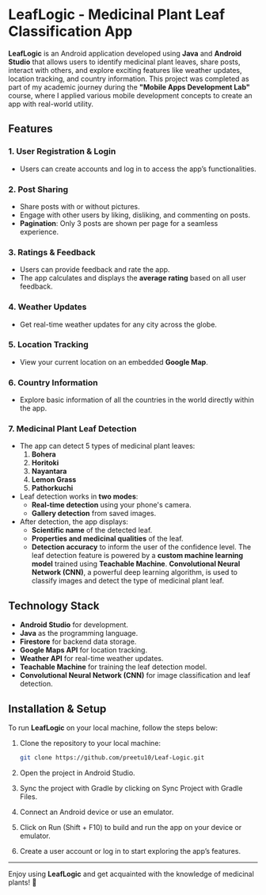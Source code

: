 # LeafLogic - Medicinal Plant Leaf Classification App

**LeafLogic** is an Android application developed using **Java** and **Android Studio** that allows users to identify medicinal plant leaves, share posts, interact with others, and explore exciting features like weather updates, location tracking, and country information. This project was completed as part of my academic journey during the **"Mobile Apps Development Lab"** course, where I applied various mobile development concepts to create an app with real-world utility.

## Features

### 1. **User Registration & Login**
   - Users can create accounts and log in to access the app’s functionalities.
   
### 2. **Post Sharing**
   - Share posts with or without pictures.
   - Engage with other users by liking, disliking, and commenting on posts.
   - **Pagination**: Only 3 posts are shown per page for a seamless experience.

### 3. **Ratings & Feedback**
   - Users can provide feedback and rate the app.
   - The app calculates and displays the **average rating** based on all user feedback.

### 4. **Weather Updates**
   - Get real-time weather updates for any city across the globe.

### 5. **Location Tracking**
   - View your current location on an embedded **Google Map**.

### 6. **Country Information**
   - Explore basic information of all the countries in the world directly within the app.

### 7. **Medicinal Plant Leaf Detection**
   - The app can detect 5 types of medicinal plant leaves:
     1. **Bohera**
     2. **Horitoki**
     3. **Nayantara**
     4. **Lemon Grass**
     5. **Pathorkuchi**
   - Leaf detection works in **two modes**:
     - **Real-time detection** using your phone's camera.
     - **Gallery detection** from saved images.
   - After detection, the app displays:
     - **Scientific name** of the detected leaf.
     - **Properties and medicinal qualities** of the leaf.
     - **Detection accuracy** to inform the user of the confidence level. The leaf detection feature is powered by a **custom machine learning model** trained using **Teachable Machine**. **Convolutional Neural Network (CNN)**, a powerful deep learning algorithm, is used to classify images and detect the type of medicinal plant leaf.

## Technology Stack

- **Android Studio** for development.
- **Java** as the programming language.
- **Firestore** for backend data storage.
- **Google Maps API** for location tracking.
- **Weather API** for real-time weather updates.
- **Teachable Machine** for training the leaf detection model.
- **Convolutional Neural Network (CNN)** for image classification and leaf detection.

## Installation & Setup

To run **LeafLogic** on your local machine, follow the steps below:

1. Clone the repository to your local machine:
   ```bash
   git clone https://github.com/preetu10/Leaf-Logic.git
2. Open the project in Android Studio.

3. Sync the project with Gradle by clicking on Sync Project with Gradle Files.

4. Connect an Android device or use an emulator.

5. Click on Run (Shift + F10) to build and run the app on your device or emulator.

6. Create a user account or log in to start exploring the app’s features.

---

Enjoy using **LeafLogic** and get acquainted with the knowledge of medicinal plants! 🌿
